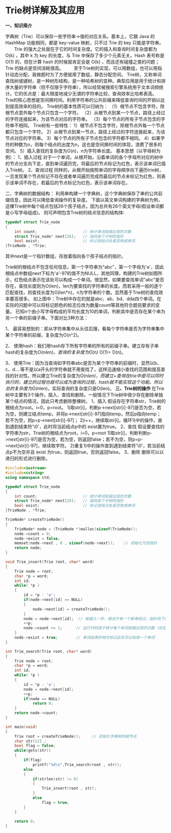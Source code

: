 # Trie树详解及其应用

**一、知识简介**  

   字典树（Trie）可以保存一些字符串->值的对应关系。基本上，它跟 Java 的 HashMap 功能相同，都是 key-value 映射，只不过 Trie 的 key 只能是字符串。
　　Trie 的强大之处就在于它的时间复杂度。它的插入和查询时间复杂度都为 O(k) ，其中 k 为 key 的长度，与 Trie 中保存了多少个元素无关。Hash 表号称是 O(1) 的，但在计算 hash 的时候就肯定会是 O(k) ，而且还有碰撞之类的问题；Trie 的缺点是空间消耗很高。
　　至于Trie树的实现，可以用数组，也可以用指针动态分配，我做题时为了方便就用了数组，静态分配空间。
   Trie树，又称单词查找树或键树，是一种树形结构，是一种哈希树的变种。典型应用是用于统计和排序大量的字符串（但不仅限于字符串），所以经常被搜索引擎系统用于文本词频统计。它的优点是：最大限度地减少无谓的字符串比较，查询效率比哈希表高。
   Trie的核心思想是空间换时间。利用字符串的公共前缀来降低查询时间的开销以达到提高效率的目的。
Trie树的基本性质可以归纳为： 
（1）根节点不包含字符，除根节点意外每个节点只包含一个字符。
（2）从根节点到某一个节点，路径上经过的字符连接起来，为该节点对应的字符串。 
（3）每个节点的所有子节点包含的字符串不相同。
Trie树有一些特性：
1）根节点不包含字符，除根节点外每一个节点都只包含一个字符。
2）从根节点到某一节点，路径上经过的字符连接起来，为该节点对应的字符串。
3）每个节点的所有子节点包含的字符都不相同。
4）如果字符的种数为n，则每个结点的出度为n，这也是空间换时间的体现，浪费了很多的空间。
5）插入查找的复杂度为O(n)，n为字符串长度。
基本思想（以字母树为例）：
1、插入过程
对于一个单词，从根开始，沿着单词的各个字母所对应的树中的节点分支向下走，直到单词遍历完，将最后的节点标记为红色，表示该单词已插入Trie树。
2、查询过程
同样的，从根开始按照单词的字母顺序向下遍历trie树，一旦发现某个节点标记不存在或者单词遍历完成而最后的节点未标记为红色，则表示该单词不存在，若最后的节点标记为红色，表示该单词存在。

二、字典树的数据结构：
  利用串构建一个字典树，这个字典树保存了串的公共前缀信息，因此可以降低查询操作的复杂度。
  下面以英文单词构建的字典树为例，这棵Trie树中每个结点包括26个孩子结点，因为总共有26个英文字母(假设单词都是小写字母组成)。
  则可声明包含Trie树的结点信息的结构体:



```c++
typedef struct Trie_node
{
    int count;                    // 统计单词前缀出现的次数
    struct Trie_node* next[26];   // 指向各个子树的指针
    bool exist;                   // 标记该结点处是否构成单词  
}TrieNode , *Trie;
```

 其中next是一个指针数组，存放着指向各个孩子结点的指针。

Trie树的根结点不包含任何信息，第一个字符串为"abc"，第一个字母为'a'，因此根结点中数组next下标为'a'-97的值不为NULL，其他同理，构建的Trie树如图所示，红色结点表示在该处可以构成一个单词。很显然，如果要查找单词"abc"是否存在，查找长度则为O(len)，len为要查找的字符串的长度。而若采用一般的逐个匹配查找，则查找长度为O(len*n)，n为字符串的个数。显然基于Trie树的查找效率要高很多。
如上图中：Trie树中存在的就是abc、ab、bd、dda四个单词。在实际的问题中可以将标记颜色的标志位改为数量count等其他符合题目要求的变量。
已知n个由小写字母构成的平均长度为10的单词，判断其中是否存在某个串为另一个串的前缀子串。下面对比3种方法：

1、 最容易想到的：即从字符串集中从头往后搜，看每个字符串是否为字符串集中某个字符串的前缀，复杂度为O(n^2)。

2、 使用hash：我们用hash存下所有字符串的所有的前缀子串。建立存有子串hash的复杂度为O(n*len)。查询的复杂度为O(n)* O(1)= O(n)。

3、 使用Trie：因为当查询如字符串abc是否为某个字符串的前缀时，显然以b、c、d....等不是以a开头的字符串就不用查找了，这样迅速缩小查找的范围和提高查找的针对性。所以建立Trie的复杂度为O(n*len)，而建立+查询在trie中是可以同时执行的，建立的过程也就可以成为查询的过程，hash就不能实现这个功能。所以总的复杂度为O(n*len)，实际查询的复杂度只是O(len)。
**三、Trie树的操作**
  在Trie树中主要有3个操作，插入、查找和删除。一般情况下Trie树中很少存在删除单独某个结点的情况，因此只考虑删除整棵树。
1、插入
 假设存在字符串str，Trie树的根结点为root。i=0，p=root。
 1)取str[i]，判断p->next[str[i]-97]是否为空，若为空，则建立结点temp，并将p->next[str[i]-97]指向temp，然后p指向temp；
  若不为空，则p=p->next[str[i]-97]；
 2)i++，继续取str[i]，循环1)中的操作，直到遇到结束符'\0'，此时将当前结点p中的 exist置为true。
2、查找
 假设要查找的字符串为str，Trie树的根结点为root，i=0，p=root
 1)取str[i]，判断判断p->next[str[i]-97]是否为空，若为空，则返回false；若不为空，则p=p->next[str[i]-97]，继续取字符。
 2)重复1)中的操作直到遇到结束符'\0'，若当前结点p不为空并且 exist 为true，则返回true，否则返回false。
3、删除
 删除可以以递归的形式进行删除。



```C++
#include<iostream>
#include<cstring>
using namespace std;

typedef struct Trie_node
{
    int count;                    // 统计单词前缀出现的次数
    struct Trie_node* next[26];   // 指向各个子树的指针
    bool exist;                   // 标记该结点处是否构成单词  
}TrieNode , *Trie;

TrieNode* createTrieNode()
{
    TrieNode* node = (TrieNode *)malloc(sizeof(TrieNode));
    node->count = 0;
    node->exist = false;
    memset(node->next , 0 , sizeof(node->next));    // 初始化为空指针
    return node;
}

void Trie_insert(Trie root, char* word)
{
    Trie node = root;
    char *p = word;
    int id;
    while( *p )
    {
        id = *p - 'a';
        if(node->next[id] == NULL)
        {
            node->next[id] = createTrieNode();
        }
        node = node->next[id];  // 每插入一步，相当于有一个新串经过，指针向下移动
        ++p;
        node->count += 1;      // 这行代码用于统计每个单词前缀出现的次数（也包括统计每个单词出现的次数）
    }
    node->exist = true;        // 单词结束的地方标记此处可以构成一个单词
}

int Trie_search(Trie root, char* word)
{
    Trie node = root;
    char *p = word;
    int id;
    while( *p )
    {
        id = *p - 'a';
        node = node->next[id];
        ++p;
        if(node == NULL)
            return 0;
    }
    return node->count;
}

int main(void)
{
    Trie root = createTrieNode();     // 初始化字典树的根节点
    char str[12] ;
    bool flag = false;
    while(gets(str))
    {
        if(flag)
            printf("%d\n",Trie_search(root , str));
        else
        {
            if(strlen(str) != 0)
            {
                Trie_insert(root , str);
            }
            else
                flag = true;
        }
    }

    return 0;
}
```

